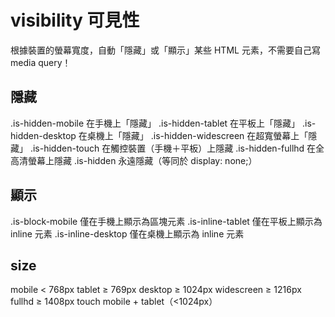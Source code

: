 # visibility 可見性
根據裝置的螢幕寬度，自動「隱藏」或「顯示」某些 HTML 元素，不需要自己寫 media query！

## 隱藏
.is-hidden-mobile   在手機上「隱藏」
.is-hidden-tablet   在平板上「隱藏」
.is-hidden-desktop  在桌機上「隱藏」
.is-hidden-widescreen   在超寬螢幕上「隱藏」
.is-hidden-touch    在觸控裝置（手機＋平板）上隱藏
.is-hidden-fullhd   在全高清螢幕上隱藏
.is-hidden  永遠隱藏（等同於 display: none;）

## 顯示
.is-block-mobile    僅在手機上顯示為區塊元素
.is-inline-tablet   僅在平板上顯示為 inline 元素
.is-inline-desktop  僅在桌機上顯示為 inline 元素

## size
mobile  < 768px
tablet  ≥ 769px
desktop ≥ 1024px
widescreen  ≥ 1216px
fullhd  ≥ 1408px
touch   mobile + tablet（<1024px）